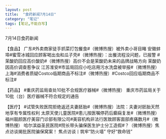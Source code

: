 ```yaml
---
layout: post
title:  "食药新闻7月14日"
category: "笔记"
tags: [笔记,不能白写]
---
```

7月14日食药新闻

【食品】
广东#外卖商家徒手抓菜打包餐食#（微博热搜）被外卖小哥目睹
安徽蚌埠#蜜雪冰城回应顾客喝出虫和瓜子壳#（微博热搜）：出餐流程没问题，已报警
#茉酸奶回应高价酸奶#（微博热搜）高价不会是茉酸奶未来的品牌战略方向 茉酸奶因高价调查惹争议
江苏淮安#市监局回应小吃店用污水洗盘被举报#（微博热搜）
上海#消费者质疑Costco临期商品不标注#（微博热搜）#Costco回应临期商品不标注#

【药品】
#重庆药监局查处10批不合规医疗器械#（微博热搜） 重庆市药监局关于10批（台）医疗器械不符合规定的通告

【医疗】
#试管失败医院拒绝返还夫妻胚胎#（微博热搜）法院：夫妻对胚胎天然地享有专属性权利
太原天使儿童医院#患儿按医嘱停药后癫痫复发#（微博热搜）
福州靓颜医疗美容门诊部有限公司#美容机构非法行医致顾客面部疼痛数月#（微博热搜）
哈尔滨益圣民医院#院长带头骗保医生护士分工造假#？（微博热搜）焦点访谈揭批医院骗保窝案！ 焦点访谈丨筑牢“防火墙” 守好“救命钱”